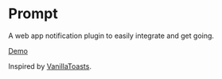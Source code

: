 # Prompt

A web app notification plugin to easily integrate and get going.

[Demo](https://anistark.github.io/prompt/)

Inspired by [VanillaToasts](https://github.com/AlexKvazos/VanillaToasts).
